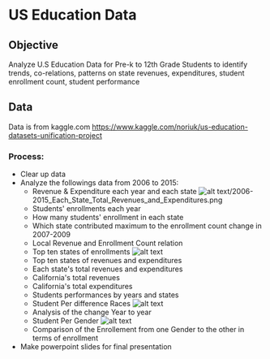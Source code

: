 # US Education Data

## Objective
Analyze U.S Education Data for Pre-k to 12th Grade Students to identify trends, co-relations, patterns on state revenues, expenditures, student enrollment count, student performance


## Data
Data is from kaggle.com 
https://www.kaggle.com/noriuk/us-education-datasets-unification-project

### Process: 
* Clear up data
* Analyze the followings data from 2006 to 2015:
   * Revenue & Expenditure each year and each state
  ![alt text](https://github.com/sipaju2/PROJECT1/blob/master/Data%20Analysis)/2006-2015_Each_State_Total_Revenues_and_Expenditures.png
   * Students' enrollments each year
   * How many students' enrollment in each state
   * Which state contributed maximum to the enrollment count change in 2007-2009
   * Local Revenue and Enrollment Count relation
   * Top ten states of enrollments 
![alt text](https://github.com/sipaju2/PROJECT1/blob/master/Data%20Analysis/Student%20Enrollments.png)
   * Top ten states of revenues and expenditures
   * Each state's total revenues and expenditures
   * California's total revenues
   * California's total expenditures
   * Students performances by years and states
   * Student Per difference Races
   ![alt text](https://github.com/sipaju2/PROJECT1/blob/master/Data%20Analysis/Race_differences.png)
   * Analysis of the change Year to year
   * Student Per Gender
   ![alt text](https://github.com/sipaju2/PROJECT1/blob/master/Data%20Analysis/sex_differences.png)
   * Comparison of the Enrollement from one Gender to the other in terms of enrollment
 * Make powerpoint slides for final presentation



